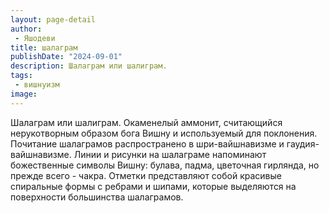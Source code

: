 ```yaml
---
layout: page-detail
author:
 - Яшодеви
title: шалаграм
publishDate: "2024-09-01"
description: Шалаграм или шалиграм.
tags:
 - вишнуизм
image: 
---
```


Шалаграм или шалиграм.
Окаменелый аммонит, считающийся нерукотворным образом бога Вишну и используемый для поклонения. Почитание шалаграмов распространено в шри-вайшнавизме и гаудия-вайшнавизме. Линии и рисунки на шалаграме напоминают божественные символы Вишну: булава, падма, цветочная гирлянда, но прежде всего - чакра. Отметки представляют собой красивые спиральные формы с ребрами и шипами, которые выделяются на поверхности большинства шалаграмов.

